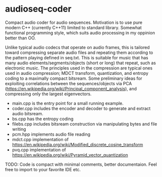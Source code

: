 # audioseq-coder
Compact audio coder for audio sequences. Motivation is to use pure modern C++ (currently C++11) limited to standard library. Somewhat functional programming style, which suits audio processing in my oppinion better than OO.

Unlike typical audio codecs that operate on audio frames, this is tailored toward compressing separate audio files and repeating them according to the pattern playing defined in seq.txt. This is suitable for music that has many audio elements/segments/objects (short or long) that repeat, such as electronic music. The principles used in the compression are typical ones used in audio compression; MDCT transform, quantization, and entropy coding to a maximally compact bitsream. Some preliminary ideas for exploiting correlations between the sequences/objects via PCA (https://en.wikipedia.org/wiki/Principal_component_analysis), and compressing only the largest eigenvectors.

- main.cpp is the entry point for a small running example.
- coder.cpp includes the encoder and decoder to generate and extract audio bitsream. 
- bs.cpp has the entropy coding
- filebs.cpp includes bitsream construction via manipulating bytes and file writing
- pcm.hpp implements audio file reading
- mdct.cpp implementation of https://en.wikipedia.org/wiki/Modified_discrete_cosine_transform
- pvq.cpp implementation of https://en.wikipedia.org/wiki/Pyramid_vector_quantization


TODO: Code is compact with minimal comments, better documentaion. Feel free to import to your favorite IDE etc.
